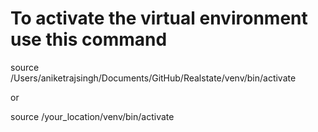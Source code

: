# To activate the virtual environment use this command

source /Users/aniketrajsingh/Documents/GitHub/Realstate/venv/bin/activate

or

source /your_location/venv/bin/activate
